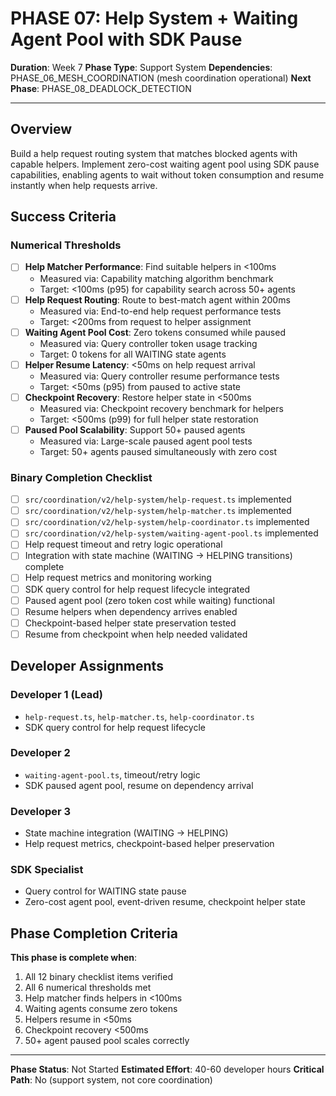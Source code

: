 # PHASE 07: Help System + Waiting Agent Pool with SDK Pause

**Duration**: Week 7
**Phase Type**: Support System
**Dependencies**: PHASE_06_MESH_COORDINATION (mesh coordination operational)
**Next Phase**: PHASE_08_DEADLOCK_DETECTION

---

## Overview

Build a help request routing system that matches blocked agents with capable helpers. Implement zero-cost waiting agent pool using SDK pause capabilities, enabling agents to wait without token consumption and resume instantly when help requests arrive.

## Success Criteria

### Numerical Thresholds
- [ ] **Help Matcher Performance**: Find suitable helpers in <100ms
  - Measured via: Capability matching algorithm benchmark
  - Target: <100ms (p95) for capability search across 50+ agents
- [ ] **Help Request Routing**: Route to best-match agent within 200ms
  - Measured via: End-to-end help request performance tests
  - Target: <200ms from request to helper assignment
- [ ] **Waiting Agent Pool Cost**: Zero tokens consumed while paused
  - Measured via: Query controller token usage tracking
  - Target: 0 tokens for all WAITING state agents
- [ ] **Helper Resume Latency**: <50ms on help request arrival
  - Measured via: Query controller resume performance tests
  - Target: <50ms (p95) from paused to active state
- [ ] **Checkpoint Recovery**: Restore helper state in <500ms
  - Measured via: Checkpoint recovery benchmark for helpers
  - Target: <500ms (p99) for full helper state restoration
- [ ] **Paused Pool Scalability**: Support 50+ paused agents
  - Measured via: Large-scale paused agent pool tests
  - Target: 50+ agents paused simultaneously with zero cost

### Binary Completion Checklist
- [ ] `src/coordination/v2/help-system/help-request.ts` implemented
- [ ] `src/coordination/v2/help-system/help-matcher.ts` implemented
- [ ] `src/coordination/v2/help-system/help-coordinator.ts` implemented
- [ ] `src/coordination/v2/help-system/waiting-agent-pool.ts` implemented
- [ ] Help request timeout and retry logic operational
- [ ] Integration with state machine (WAITING → HELPING transitions) complete
- [ ] Help request metrics and monitoring working
- [ ] SDK query control for help request lifecycle integrated
- [ ] Paused agent pool (zero token cost while waiting) functional
- [ ] Resume helpers when dependency arrives enabled
- [ ] Checkpoint-based helper state preservation tested
- [ ] Resume from checkpoint when help needed validated

## Developer Assignments

### Developer 1 (Lead)
- `help-request.ts`, `help-matcher.ts`, `help-coordinator.ts`
- SDK query control for help request lifecycle

### Developer 2
- `waiting-agent-pool.ts`, timeout/retry logic
- SDK paused agent pool, resume on dependency arrival

### Developer 3
- State machine integration (WAITING → HELPING)
- Help request metrics, checkpoint-based helper preservation

### SDK Specialist
- Query control for WAITING state pause
- Zero-cost agent pool, event-driven resume, checkpoint helper state

## Phase Completion Criteria

**This phase is complete when**:
1. All 12 binary checklist items verified
2. All 6 numerical thresholds met
3. Help matcher finds helpers in <100ms
4. Waiting agents consume zero tokens
5. Helpers resume in <50ms
6. Checkpoint recovery <500ms
7. 50+ agent paused pool scales correctly

---

**Phase Status**: Not Started
**Estimated Effort**: 40-60 developer hours
**Critical Path**: No (support system, not core coordination)
